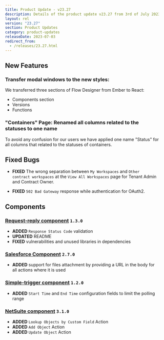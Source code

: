 ```yaml
---
title: Product Update - v23.27
description: Details of the product update v23.27 from 3rd of July 2023.
layout: rel
version: "23.27"
section: Product Updates
category: product-updates
releaseDate: 2023-07-03
redirect_from:
  - /releases/23.27.html
---
```


## New Features
### Transfer modal windows to the new styles:

We transferred three sections of Flow Designer from Ember to React:
* Components section
* Versions
* Functions

### "Containers" Page: Renamed all columns related to the statuses to one name

To avoid any confusion for our users we have applied one name "Status" for all columns that related to the statuses of containers.


## Fixed Bugs

*   **FIXED** The wrong separation between `My Workspaces` and `Other contract workspaces` at the `View All Workspaces` page for Tenant Admin and Contract Owner.

*   **FIXED** `502 Bad Gateway` response while authentication for OAuth2.


## Components

### [Request-reply component](/components/request-reply/) `1.3.0`

*   **ADDED** `Response Status Code` validation
*   **UPDATED** README
*   **FIXED** vulnerabilities and unused libraries in dependencies

### [Salesforce Component](/components/salesforce/) `2.7.0`

*   **ADDED** support for files attachment by providing a URL in the body for all actions where it is used

### [Simple-trigger component](/components/simple-trigger/) `1.2.0`

*   **ADDED** `Start Time` and `End Time` configuration fields to limit the polling range

### [NetSuite component](/components/netsuite/) `3.1.0`

*   **ADDED** `Lookup Objects by Custom Field` Action
*   **ADDED** `Add Object` Action
*   **ADDED** `Update Object` Action